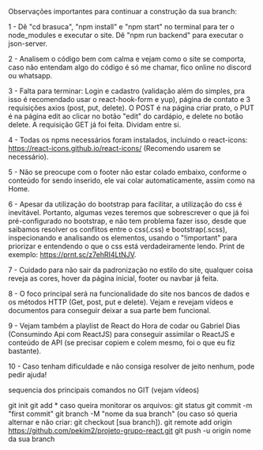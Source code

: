 
Observações importantes para continuar a construção da sua branch:

1 - Dê "cd brasuca", "npm install" e "npm start" no terminal para ter o node_modules e executar o site. Dê "npm run backend" para executar o json-server.

2 - Analisem o código bem com calma e vejam como o site se comporta, caso não entendam algo do código é só me chamar, fico online no discord ou whatsapp.

3 - Falta para terminar: Login e cadastro (validação além do simples, pra isso é recomendado usar o react-hook-form e yup), página de contato e 3 requisições axios (post, put, delete). O POST é na página criar prato, o PUT é na página edit ao clicar no botão "edit" do cardápio, e delete no botão delete. A requisição GET já foi feita. Dividam entre si.

4 - Todas os npms necessários foram instalados, incluindo o react-icons: https://react-icons.github.io/react-icons/ (Recomendo usarem se necessário).

5 - Não se preocupe com o footer não estar colado embaixo, conforme o conteúdo for sendo inserido, ele vai colar automaticamente, assim como na Home.

6 - Apesar da utilização do bootstrap para facilitar, a utilização do css é inevitável. Portanto, algumas vezes teremos que sobrescrever o que já foi pré-configurado no bootstrap, e não tem problema fazer isso, desde que saibamos resolver os conflitos entre o css(.css) e bootstrap(.scss), inspecionando e analisando os elementos, usando o "!important" para priorizar e entendendo o que o css está verdadeiramente lendo. Print de exemplo: https://prnt.sc/z7ehRI4LtNJV.

7 - Cuidado para não sair da padronização no estilo do site, qualquer coisa reveja as cores, hover da página inicial, footer ou navbar já feita.

8 - O foco principal será na funcionalidade do site nos bancos de dados e os métodos HTTP (Get, post, put e delete). Vejam e revejam vídeos e documentos para conseguir deixar a sua parte bem funcional.

9 - Vejam também a playlist de React do Hora de codar ou Gabriel Dias (Consumindo Api com ReactJS) para conseguir assimilar o ReactJS e conteúdo de API (se precisar copiem e colem mesmo, foi o que eu fiz bastante).

10 - Caso tenham dificuldade e não consiga resolver de jeito nenhum, pode pedir ajuda!

sequencia dos principais comandos no GIT (vejam vídeos)

git init
git add *
caso queira monitorar os arquivos: git status
git commit -m "first commit"
git branch -M "nome da sua branch" (ou caso só queria alternar e não criar: git checkout [sua branch]).
git remote add origin https://github.com/pekim2/projeto-grupo-react.git
git push -u origin nome da sua branch